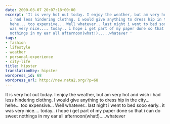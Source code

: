 ```yaml
---
date: 2000-03-07 20:07:18+00:00
excerpt: 'It is very hot out today. I enjoy the weather, but am very hot and wish
  i had less hindering clothng. I would give anything to dress hip in the city...
  hehe... too expensive... Well whatever.. last night i went to bed sooo early.. it
  was very nice.... today.. i hope i get part of my paper done so that i can do sweet
  nothings in my ear all afternoon(what!).....whatever '
tags:
- fashion
- lifestyle
- weather
- personal-experience
- city-life
title: hipster
translationKey: hipster
wordpress_id: 68
wordpress_url: http://new.nata2.org/?p=68
---
```


It is very hot out today. I enjoy the weather, but am very hot and wish i had less hindering clothng. I would give anything to dress hip in the city... hehe... too expensive... Well whatever.. last night i went to bed sooo early.. it was very nice.... today.. i hope i get part of my paper done so that i can do sweet nothings in my ear all afternoon(what!).....whatever